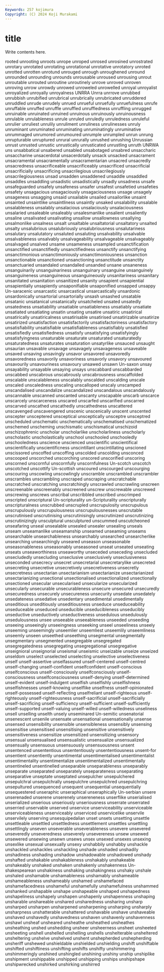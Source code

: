 ```yaml
---
Keywords: 257 kojimura
Copyright: (C) 2024 Koji Murakami
---
```


# title

Write contents here.



rooted unrooting unroots unrope
unroped unrosed unrosined unrostrated unrotary unrotated unrotating unrotational unrotative unrotatory
unroted unrotted unrotten unrotund unrouged unrough unroughened unround unrounded unrounding
unrounds unrousable unroused unrousing unrout unroutable unrouted unroutine unroutinely unrove
unroved unroven unroving unrow unrowdy unrowed unroweled unrowelled unroyal unroyalist
unroyalized unroyally unroyalness UNRRA Unrra unrrove unrubbed unrubbish unrubified unrubrical
unrubrically unrubricated unruddered unruddled unrude unrudely unrued unrueful unruefully unruefulness
unrufe unruffable unruffed unruffle unruffled unruffledness unruffling unrugged unruinable unruinated
unruined unruinous unruinously unruinousness unrulable unrulableness unrule unruled unruledly unruledness
unruleful unrulier unruliest unrulily unruliment unruliness unrulinesses unruly unruminant unruminated
unruminating unruminatingly unruminative unrummaged unrumored unrumoured unrumple unrumpled unrun unrung
unrupturable unruptured unrural unrurally unrushed unrushing Unrussian unrust unrusted unrustic
unrustically unrusticated unrustling unruth UNRWA uns unsabbatical unsabered unsabled unsabotaged
unsabred unsaccharic unsaccharine unsacerdotal unsacerdotally unsack unsacked unsacrament unsacramental unsacramentally
unsacramentarian unsacred unsacredly unsacredness unsacrificeable unsacrificeably unsacrificed unsacrificial unsacrificially unsacrificing
unsacrilegious unsacrilegiously unsacrilegiousness unsad unsadden unsaddened unsaddle unsaddled unsaddles unsaddling
unsadistic unsadistically unsadly unsadness unsafe unsafeguarded unsafely unsafeness unsafer unsafest
unsafetied unsafeties unsafety unsagacious unsagaciously unsagaciousness unsage unsagely unsageness unsagging
unsaid unsailable unsailed unsailorlike unsaint unsainted unsaintlike unsaintliness unsaintly unsaked
unsalability unsalable unsalableness unsalably unsalacious unsalaciously unsalaciousness unsalaried unsaleable unsaleably
unsalesmanlike unsalient unsaliently unsaline unsalivated unsalivating unsallow unsallowness unsallying unsalmonlike
unsalness unsalt unsaltable unsaltatorial unsaltatory unsalted unsalty unsalubrious unsalubriously unsalubriousness
unsalutariness unsalutary unsalutatory unsaluted unsaluting unsalvability unsalvable unsalvableness unsalvably unsalvageability
unsalvageable unsalvageably unsalvaged unsalved unsame unsameness unsampled unsanctification unsanctified unsanctifiedly
unsanctifiedness unsanctify unsanctifying unsanctimonious unsanctimoniously unsanctimoniousness unsanction unsanctionable unsanctioned unsanctioning
unsanctitude unsanctity unsanctuaried unsandaled unsandalled unsanded unsane unsaneness unsanguinarily unsanguinariness
unsanguinary unsanguine unsanguinely unsanguineness unsanguineous unsanguineously unsanitariness unsanitary unsanitated unsanitation
unsanitized unsanity unsapient unsapiential unsapientially unsapiently unsaponifiable unsaponified unsapped unsappy
Un-saracenic unsarcastic unsarcastical unsarcastically unsardonic unsardonically unsartorial unsartorially unsash unsashed
unsatable unsatanic unsatanical unsatanically unsatcheled unsated unsatedly unsatedness unsatiability unsatiable
unsatiableness unsatiably unsatiate unsatiated unsatiating unsatin unsating unsatire unsatiric unsatirical
unsatirically unsatiricalness unsatirisable unsatirised unsatirizable unsatirize unsatirized unsatisfaction unsatisfactorily unsatisfactoriness
unsatisfactory unsatisfiability unsatisfiable unsatisfiableness unsatisfiably unsatisfied unsatisfiedly unsatisfiedness unsatisfy unsatisfying
unsatisfyingly unsatisfyingness unsaturable unsaturate unsaturated unsaturatedly unsaturatedness unsaturates unsaturation unsatyrlike
unsauced unsaught unsaurian unsavable unsavage unsavagely unsavageness unsaveable unsaved unsaving
unsavingly unsavor unsavored unsavoredly unsavoredness unsavorily unsavoriness unsavorly unsavory unsavoured
unsavourily unsavouriness unsavoury unsawed unsawn Un-saxon unsay unsayability unsayable unsaying
unsays unscabbard unscabbarded unscabbed unscabrous unscabrously unscabrousness unscaffolded unscalable unscalableness
unscalably unscalded unscalding unscale unscaled unscaledness unscaling unscalloped unscaly unscamped
unscandalised unscandalize unscandalized unscandalous unscandalously unscannable unscanned unscanted unscanty unscapable
unscarb unscarce unscarcely unscarceness unscared unscarfed unscarified unscarred unscarved unscathed
unscathedly unscathedness unscattered unscavenged unscavengered unscenic unscenically unscent unscented unscepter
unsceptered unsceptical unsceptically unsceptre unsceptred unscheduled unschematic unschematically unschematised unschematized
unschemed unscheming unschismatic unschismatical unschizoid unschizophrenic unscholar unscholarlike unscholarliness unscholarly
unscholastic unscholastically unschool unschooled unschooledly unschooledness unscience unscienced unscientific unscientifical
unscientifically unscientificness unscintillant unscintillating unscioned unscissored unscoffed unscoffing unscolded unscolding
unsconced unscooped unscorched unscorching unscored unscorified unscoring unscorned unscornful unscornfully
unscornfulness Un-scotch unscotch unscotched unscottify Un-scottish unscoured unscourged unscourging unscouring
unscowling unscowlingly unscramble unscrambled unscrambler unscrambles unscrambling unscraped unscraping unscratchable
unscratched unscratching unscratchingly unscrawled unscrawling unscreen unscreenable unscreenably unscreened unscrew
unscrewable unscrewed unscrewing unscrews unscribal unscribbled unscribed unscrimped unscripted unscriptural
Un-scripturality un-Scripturality unscripturally unscripturalness unscrubbed unscrupled unscrupulosity unscrupulous unscrupulously unscrupulousness
unscrupulousnesses unscrutable unscrutinised unscrutinising unscrutinisingly unscrutinized unscrutinizing unscrutinizingly unsculptural unsculptured
unscummed unscutcheoned unseafaring unseal unsealable unsealed unsealer unsealing unseals unseam
unseamanlike unseamanship unseamed unseaming unseams unsearchable unsearchableness unsearchably unsearched unsearcherlike
unsearching unsearchingly unseared unseason unseasonable unseasonableness unseasonably unseasoned unseat unseated
unseating unseats unseaworthiness unseaworthy unseceded unseceding unsecluded unsecludedly unsecluding unseclusive
unseclusively unseclusiveness unseconded unsecrecy unsecret unsecretarial unsecretarylike unsecreted unsecreting unsecretive
unsecretively unsecretiveness unsecretly unsecretness unsectarian unsectarianism unsectarianize unsectarianized unsectarianizing unsectional
unsectionalised unsectionalized unsectionally unsectioned unsecular unsecularised unsecularize unsecularized unsecularly unsecurable
unsecurableness unsecure unsecured unsecuredly unsecuredness unsecurely unsecureness unsecurity unsedate unsedately
unsedateness unsedative unsedentary unsedimental unsedimentally unseditious unseditiously unseditiousness unseduce unseduceability
unseduceable unseduced unseducible unseducibleness unseducibly unseductive unseductively unseductiveness unsedulous unsedulously
unsedulousness unsee unseeable unseeableness unseeded unseeding unseeing unseeingly unseeingness unseeking
unseel unseeliness unseely unseeming unseemingly unseemlier unseemliest unseemlily unseemliness unseemly
unseen unseethed unseething unsegmental unsegmentally unsegmentary unsegmented unsegregable unsegregated unsegregatedness
unsegregating unsegregational unsegregative unseignioral unseignorial unseismal unseismic unseizable unseize unseized
unseldom unselect unselected unselecting unselective unselectiveness unself unself-assertive unselfassured unself-centered
unself-centred unself-changing unself-confident unselfconfident unself-conscious unselfconscious unself-consciously unselfconsciously unself-consciousness unselfconsciousness
unself-denying unself-determined unself-evident unself-indulgent unselfish unselfishly unselfishness unselfishnesses unself-knowing unselflike
unselfness unself-opinionated unself-possessed unself-reflecting unselfreliant unself-righteous unself-righteously unself-righteousness unself-sacrificial unself-sacrificially
unself-sacrificing unself-sufficiency unself-sufficient unself-sufficiently unself-supported unself-valuing unself-willed unself-willedness unseliness unsell
unselling unselth unsely unseminared Un-semitic unsenatorial unsenescent unsenile unsensate unsensational
unsensationally unsense unsensed unsensibility unsensible unsensibleness unsensibly unsensing unsensitise unsensitised
unsensitising unsensitive unsensitively unsensitiveness unsensitize unsensitized unsensitizing unsensory unsensual unsensualised
unsensualistic unsensualize unsensualized unsensually unsensuous unsensuously unsensuousness unsent unsentenced unsententious
unsententiously unsententiousness unsent-for unsentient unsentiently unsentimental unsentimentalised unsentimentalist unsentimentality unsentimentalize
unsentimentalized unsentimentally unsentineled unsentinelled unseparable unseparableness unseparably unseparate unseparated unseparately
unseparateness unseparating unseparative unseptate unseptated unsepulcher unsepulchered unsepulchral unsepulchrally unsepulchre
unsepulchred unsepulchring unsepultured unsequenced unsequent unsequential unsequentially unsequestered unseraphic unseraphical
unseraphically Un-serbian unsere unserenaded unserene unserenely unsereneness unserflike unserialised unserialized
unserious unseriously unseriousness unserrate unserrated unserried unservable unserved unservice unserviceability
unserviceable unserviceableness unserviceably unserviced unservicelike unservile unservilely unserving unsesquipedalian unset
unsets unsetting unsettle unsettleable unsettled unsettledness unsettlement unsettles unsettling unsettlingly
unseven unseverable unseverableness unsevere unsevered unseveredly unseveredness unseverely unsevereness unsew
unsewed unsewered unsewing unsewn unsews unsex unsexed unsexes unsexing unsexlike
unsexual unsexually unsexy unshabbily unshabby unshackle unshackled unshackles unshackling unshade
unshaded unshadily unshadiness unshading unshadow unshadowable unshadowed unshady unshafted unshakable
unshakableness unshakably unshakeable unshakeably unshaked unshaken unshakenly unshakenness Un-shakespearean unshakiness
unshaking unshakingness unshaky unshale unshaled unshamable unshamableness unshamably unshameable unshameableness
unshameably unshamed unshamefaced unshamefacedness unshameful unshamefully unshamefulness unshammed unshanked unshapable
unshape unshapeable unshaped unshapedness unshapeliness unshapely unshapen unshapenly unshapenness unshaping
unsharable unshareable unshared unsharedness unsharing unsharp unsharped unsharpen unsharpened unsharpening
unsharping unsharply unsharpness unshatterable unshattered unshavable unshave unshaveable unshaved unshavedly
unshavedness unshaven unshavenly unshavenness unshawl unsheaf unsheared unsheathe unsheathed unsheathes
unsheathing unshed unshedding unsheer unsheerness unsheet unsheeted unsheeting unshell unshelled
unshelling unshells unshelterable unsheltered unsheltering unshelve unshelved unshent unshepherded unshepherding
unsheriff unshewed unshieldable unshielded unshielding unshift unshiftable unshifted unshiftiness unshifting
unshifts unshifty unshimmering unshimmeringly unshined unshingled unshining unshiny unship unshiplike
unshipment unshippable unshipped unshipping unships unshipshape unshipwrecked unshirked unshirking unshirred
